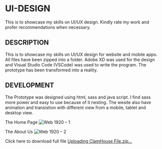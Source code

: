 # UI-DESIGN
This is to showcase my skills on UI/UX design. Kindly rate my work and profer recommendations when necessary.


DESCRIPTION
----
This is to showcase my skills on UI/UX design for website and mobile apps. All files have been zipped into a folder. Adobe XD was used for the design and Visual Studio Code (VSCode) was used to write the program. The prototype has been transformed into a reality. 

DEVELOPMENT
----
The Prototype was designed using html, sass and java script. I find sass more power and easy to use because of it nesting. The wesite also have animation and transistion with different view from a mobile, tablet and desktop view.

The Home Page 
![Web 1920 – 1](https://user-images.githubusercontent.com/108492188/183203591-6f2dc421-d4f4-4159-89a6-91207f3c0fa0.png)

The About Us
![Web 1920 – 2](https://user-images.githubusercontent.com/108492188/183209819-8b82ce8c-c1c3-4c66-b028-82f835e465ef.png)

Click here to download full file 
[Uploading ClamHouse File.zip…]()
